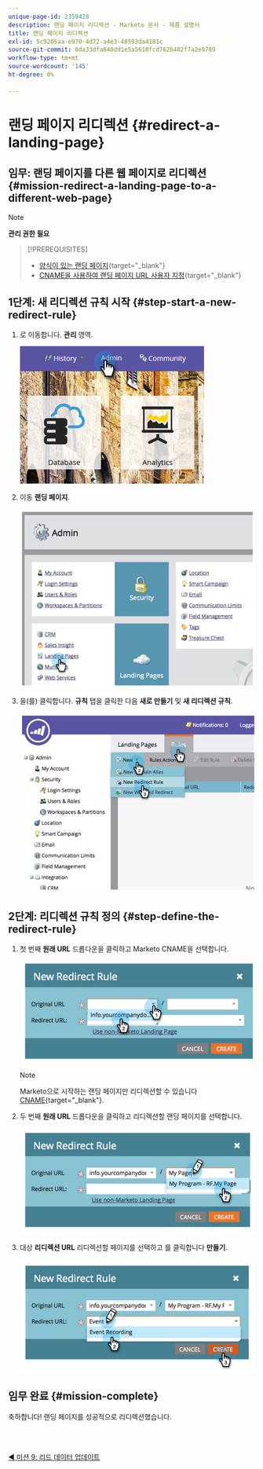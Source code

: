 ```yaml
---
unique-page-id: 2359428
description: 랜딩 페이지 리디렉션 - Marketo 문서 - 제품 설명서
title: 랜딩 페이지 리디렉션
exl-id: 5c9205aa-e970-4d72-a4e3-48593da4181c
source-git-commit: 0da33dfa840dd1e5a5618fcd762b482f7a2e0789
workflow-type: tm+mt
source-wordcount: '145'
ht-degree: 0%

---
```


# 랜딩 페이지 리디렉션 {#redirect-a-landing-page}

## 임무: 랜딩 페이지를 다른 웹 페이지로 리디렉션 {#mission-redirect-a-landing-page-to-a-different-web-page}

>[!NOTE]
>
>**관리 권한 필요**

>[!PREREQUISITES]
>
>* [양식이 있는 랜딩 페이지](/help/marketo/getting-started/quick-wins/landing-page-with-a-form.md){target=&quot;_blank&quot;}
>* [CNAME을 사용하여 랜딩 페이지 URL 사용자 지정](/help/marketo/product-docs/demand-generation/landing-pages/landing-page-actions/customize-your-landing-page-urls-with-a-cname.md){target=&quot;_blank&quot;}


## 1단계: 새 리디렉션 규칙 시작 {#step-start-a-new-redirect-rule}

1. 로 이동합니다. **관리** 영역.

   ![](assets/admin.png)

1. 이동 **랜딩 페이지**.

   ![](assets/image2014-9-24-13-3a28-3a43.png)

1. 을(를) 클릭합니다. **규칙** 탭을 클릭한 다음 **새로 만들기** 및 **새 리디렉션 규칙**.

   ![](assets/image2014-9-24-13-3a28-3a59.png)

## 2단계: 리디렉션 규칙 정의 {#step-define-the-redirect-rule}

1. 첫 번째 **원래 URL** 드롭다운을 클릭하고 Marketo CNAME을 선택합니다.

   ![](assets/image2014-9-24-13-3a30-3a33.png)

   >[!NOTE]
   >
   >Marketo으로 시작하는 랜딩 페이지만 리디렉션할 수 있습니다 [CNAME](/help/marketo/product-docs/demand-generation/landing-pages/landing-page-actions/customize-your-landing-page-urls-with-a-cname.md){target=&quot;_blank&quot;}.

1. 두 번째 **원래 URL** 드롭다운을 클릭하고 리디렉션할 랜딩 페이지를 선택합니다.

   ![](assets/image2014-9-24-13-3a30-3a50.png)

1. 대상 **리디렉션 URL** 리디렉션할 페이지를 선택하고 를 클릭합니다 **만들기**.

   ![](assets/image2014-9-24-13-3a31-3a10.png)

## 임무 완료 {#mission-complete}

축하합니다! 랜딩 페이지를 성공적으로 리디렉션했습니다.

<br> 

[◄ 미션 9: 리드 데이터 업데이트](/help/marketo/getting-started/quick-wins/update-person-data.md)
